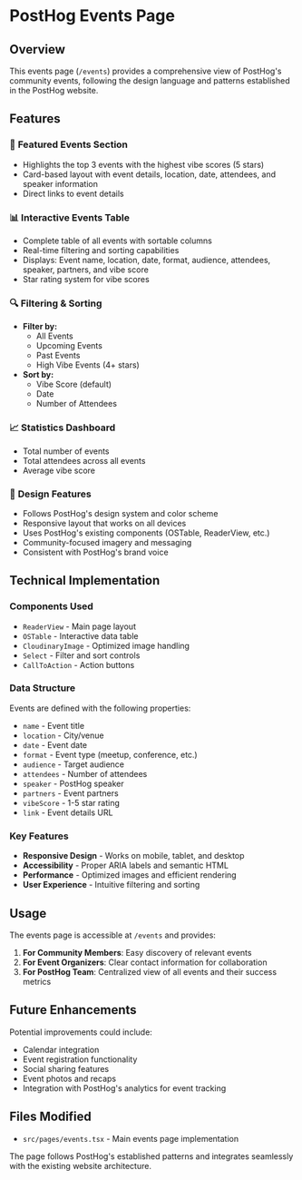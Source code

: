 # PostHog Events Page

## Overview

This events page (`/events`) provides a comprehensive view of PostHog's community events, following the design language and patterns established in the PostHog website.

## Features

### 🎯 **Featured Events Section**
- Highlights the top 3 events with the highest vibe scores (5 stars)
- Card-based layout with event details, location, date, attendees, and speaker information
- Direct links to event details

### 📊 **Interactive Events Table**
- Complete table of all events with sortable columns
- Real-time filtering and sorting capabilities
- Displays: Event name, location, date, format, audience, attendees, speaker, partners, and vibe score
- Star rating system for vibe scores

### 🔍 **Filtering & Sorting**
- **Filter by:**
  - All Events
  - Upcoming Events
  - Past Events  
  - High Vibe Events (4+ stars)
- **Sort by:**
  - Vibe Score (default)
  - Date
  - Number of Attendees

### 📈 **Statistics Dashboard**
- Total number of events
- Total attendees across all events
- Average vibe score

### 🎨 **Design Features**
- Follows PostHog's design system and color scheme
- Responsive layout that works on all devices
- Uses PostHog's existing components (OSTable, ReaderView, etc.)
- Community-focused imagery and messaging
- Consistent with PostHog's brand voice

## Technical Implementation

### Components Used
- `ReaderView` - Main page layout
- `OSTable` - Interactive data table
- `CloudinaryImage` - Optimized image handling
- `Select` - Filter and sort controls
- `CallToAction` - Action buttons

### Data Structure
Events are defined with the following properties:
- `name` - Event title
- `location` - City/venue
- `date` - Event date
- `format` - Event type (meetup, conference, etc.)
- `audience` - Target audience
- `attendees` - Number of attendees
- `speaker` - PostHog speaker
- `partners` - Event partners
- `vibeScore` - 1-5 star rating
- `link` - Event details URL

### Key Features
- **Responsive Design** - Works on mobile, tablet, and desktop
- **Accessibility** - Proper ARIA labels and semantic HTML
- **Performance** - Optimized images and efficient rendering
- **User Experience** - Intuitive filtering and sorting

## Usage

The events page is accessible at `/events` and provides:

1. **For Community Members**: Easy discovery of relevant events
2. **For Event Organizers**: Clear contact information for collaboration
3. **For PostHog Team**: Centralized view of all events and their success metrics

## Future Enhancements

Potential improvements could include:
- Calendar integration
- Event registration functionality
- Social sharing features
- Event photos and recaps
- Integration with PostHog's analytics for event tracking

## Files Modified

- `src/pages/events.tsx` - Main events page implementation

The page follows PostHog's established patterns and integrates seamlessly with the existing website architecture.
